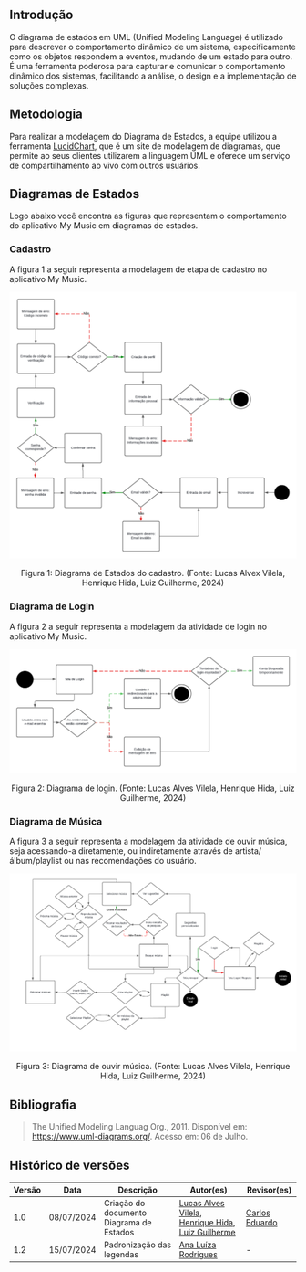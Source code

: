 ﻿## Introdução

O diagrama de estados em UML (Unified Modeling Language) é utilizado para descrever o comportamento dinâmico de um sistema, especificamente como os objetos respondem a eventos, mudando de um estado para outro. É uma ferramenta poderosa para capturar e comunicar o comportamento dinâmico dos sistemas, facilitando a análise, o design e a implementação de soluções complexas.

## Metodologia
Para realizar a modelagem do Diagrama de Estados, a equipe utilizou a ferramenta [LucidChart](https://www.lucidchart.com/pages/pt), que é um site de modelagem de diagramas, que permite ao seus clientes utilizarem a linguagem UML e oferece um serviço de compartilhamento ao vivo com outros usuários.

## Diagramas de Estados
Logo abaixo você encontra as figuras que representam o comportamento do aplicativo My Music em diagramas de estados.

### Cadastro
A figura 1 a seguir representa a modelagem de etapa de cadastro no aplicativo My Music.

![Figura 1](../assets/DiagramadeEstados-Cadastro.png)

<div style="text-align: center">
  <p>Figura 1: Diagrama de Estados do cadastro. (Fonte: Lucas Alvex Vilela, Henrique Hida, Luiz Guilherme,  2024)</p>
</div>

### Diagrama de Login
A figura 2 a seguir representa a modelagem da atividade de login no aplicativo My Music.

![Figura 2](../assets/DiagramadeEstados-Login.png)

<div style="text-align: center">
  <p>Figura 2: Diagrama de login. (Fonte: Lucas Alves Vilela, Henrique Hida, Luiz Guilherme,  2024)</p>
</div>

### Diagrama de  Música
A figura 3 a seguir representa a modelagem da atividade de ouvir música, seja acessando-a diretamente, ou indiretamente através de artista/álbum/playlist ou nas recomendações do usuário.

![Figura 3](../assets/DiagramadeEstados-Musica.png)

<div style="text-align: center">
  <p>Figura 3: Diagrama de ouvir música. (Fonte: Lucas Alves Vilela, Henrique Hida, Luiz Guilherme,  2024)</p>
</div>

## Bibliografia 
> The Unified Modeling Languag Org., 2011. Disponível em: https://www.uml-diagrams.org/. Acesso em: 06 de Julho.

## Histórico de versões

| Versão | Data       | Descrição                                   | Autor(es)       | Revisor(es) |
| ------ | ---------- | ------------------------------------------- | --------------- | ----------- |
| 1.0    | 08/07/2024 | Criação do documento Diagrama de Estados | [Lucas Alves Vilela](https://github.com/Lucas-AV), [Henrique Hida](https://github.com/HenriqueHida), [Luiz Guilherme](https://github.com/luizpettengill)  |  [Carlos Eduardo](https://github.com/CarlosEduardoMendesdeMesquita)   |
| 1.2    | 15/07/2024 | Padronização das legendas | [Ana Luíza Rodrigues](https://github.com/analuizargds) | -            |
